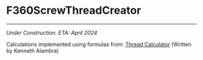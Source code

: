 # F360ScrewThreadCreator
___

*Under Construction. ETA: April 2024*

Calculations implemented using formulas from: [Thread Calculator](https://www.omnicalculator.com/construction/thread) (Written by Kenneth Alambra)
